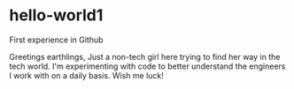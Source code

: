 # hello-world1
First experience in Github 

Greetings earthlings, 
Just a non-tech girl here trying to find her way in the tech world.
I'm experimenting with code to better understand the engineers I work with on a daily basis. 
Wish me luck! 
